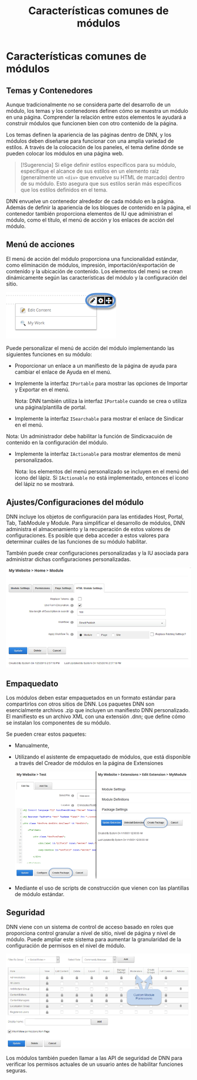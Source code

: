 ﻿---
uid: module-features
locale: es
title: Características comunes de módulos
dnnversion: 09.02.00
related-topics: dnn-manifest-schema,module-architecture,developers-creating-modules-overview,about-evs
links: ["[DNN Module APIs](https://www.dnnsoftware.com/dnn-api/)"]
---

# Características comunes de módulos

## Temas y Contenedores

Aunque tradicionalmente no se considera parte del desarrollo de un módulo, los temas y los contenedores definen cómo se muestra un módulo en una página. Comprender la relación entre estos elementos le ayudará a construir módulos que funcionen bien con otro contenido de la página.

Los temas definen la apariencia de las páginas dentro de DNN, y los módulos deben diseñarse para funcionar con una amplia variedad de estilos. A través de la colocación de los paneles, el tema define dónde se pueden colocar los módulos en una página web.

> [!Sugerencia] Si elige definir estilos específicos para su módulo, especifique el alcance de sus estilos en un elemento raíz (generalmente un `<div>` que envuelve su HTML de marcado) dentro de su módulo. Esto asegura que sus estilos serán más específicos que los estilos definidos en el tema.

DNN envuelve un contenedor alrededor de cada módulo en la página. Además de definir la apariencia de los bloques de contenido en la página, el contenedor también proporciona elementos de IU que administran el módulo, como el título, el menú de acción y los enlaces de acción  del módulo.

## Menú de acciones

El menú de acción del módulo proporciona una funcionalidad estándar, como eliminación de módulos, impresión, importación/exportación de contenido y la ubicación de contenido. Los elementos del menú se crean dinámicamente según las características del módulo y la configuración del sitio.



![Menú de acciones](/images/scr-actionmenu-edit-icons.png)



Puede personalizar el menú de acción del módulo implementando las siguientes funciones en su módulo:

*   Proporcionar un enlace a un manifiesto de la página de ayuda para cambiar el enlace de Ayuda en el menú.

*   Implemente la interfaz `IPortable` para mostrar las opciones de Importar y Exportar en el menú.

    Nota: DNN también utiliza la interfaz `IPortable` cuando se crea o utiliza una página/plantilla de portal.

*   Implemente la interfaz `ISearchable` para mostrar el enlace de Sindicar en el menú.

   Nota: Un administrador debe habilitar la función de Sindicxacuión de contenido en la configuración del módulo.
   
*  Implemente la interfaz `IActionable` para mostrar elementos de menú personalizados.

    Nota: los elementos del menú personalizado se incluyen en el menú del icono del lápiz. Si `IActionable` no está implementado, entonces el icono del lápiz no se mostrará.


## Ajustes/Configuraciones del módulo

DNN incluye los objetos de configuración para las entidades Host, Portal, Tab, TabModule y Module. Para simplificar el desarrollo de módulos, DNN administra el almacenamiento y la recuperación de estos valores de configuraciones. Es posible que deba acceder a estos valores para determinar cuáles de las funciones de su módulo habilitar.

También puede crear configuraciones personalizadas y la IU asociada para administrar dichas configuraciones personalizadas.

![Ajustes del módulo](/images/scr-module-settings.png)



## Empaquedato

Los módulos deben estar empaquetados en un formato estándar para compartirlos con otros sitios de DNN. Los paquetes DNN son esencialmente archivos .zip que incluyen un manifiesto DNN personalizado. El manifiesto es un archivo XML con una extensión .dnn; que define cómo se instalan los componentes de su módulo.

Se pueden crear estos paquetes:

*   Manualmente,
*   Utilizando el asistente de empaquetado de módulos, que está disponible a través del Creador de módulos en la página de Extensiones

    ![Haga clic en Crear paquete para iniciar el asistente](/images/scr-module-package.png)


*   Mediante el uso de scripts de construcción que vienen con las plantillas de módulo estándar.

## Seguridad

DNN viene con un sistema de control de acceso basado en roles que proporciona control granular a nivel de sitio, nivel de página y nivel de módulo. Puede ampliar este sistema para aumentar la granularidad de la configuración de permisos en el nivel de módulo.

![Incluir permisos de módulos personalizados](/images/scr-module-permissions.png)

Los módulos también pueden llamar a las API de seguridad de DNN para verificar los permisos actuales de un usuario antes de habilitar funciones seguras.
